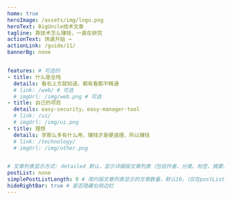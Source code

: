 ```yaml
---
home: true
heroImage: /assets/img/logo.png
heroText: BigUncle技术文章
tagline: 靠技术怎么赚钱，一直在研究
actionText: 快速开始 →
actionLink: /guide/11/
bannerBg: none


features: # 可选的
- title: 什么是全栈
  details: 看右上方就知道，都有看都不精通
  # link: /web/ # 可选
  # imgUrl: /img/web.png # 可选
- title: 自己的项目
  details: easy-security，easy-manager-tool
  # link: /ui/
  # imgUrl: /img/ui.png
- title: 理想
  details: 学那么多有什么用，赚钱才是硬道理，所以赚钱
  # link: /technology/
  # imgUrl: /img/other.png


# 文章列表显示方式: detailed 默认，显示详细版文章列表（包括作者、分类、标签、摘要、分页等）| simple => 显示简约版文章列表（仅标题和日期）| none 不显示文章列表
postList: none
simplePostListLength: 0 # 简约版文章列表显示的文章数量，默认10。（仅在postList设置为simple时生效）
hideRightBar: true # 是否隐藏右侧边栏
---
```

